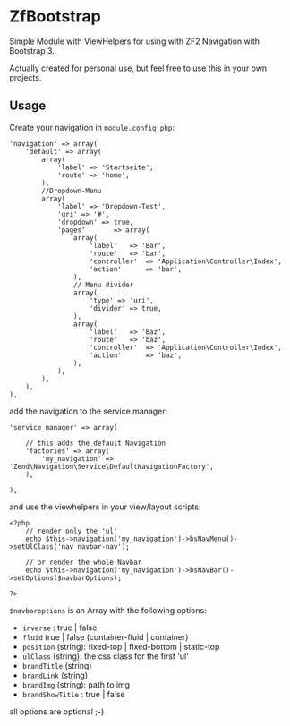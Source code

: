 ZfBootstrap
===========

Simple Module with ViewHelpers for using with ZF2 Navigation with Bootstrap 3.

Actually created for personal use, but feel free to use this in your own projects.


Usage
-----

Create your navigation in `module.config.php`:

	'navigation' => array(
		'default' => array(
			array(
				'label' => 'Startseite',
				'route' => 'home',
			),
			//Dropdown-Menu
			array(
				'label' => 'Dropdown-Test',
				'uri' => '#',
				'dropdown' => true,
				'pages'       => array(
					array(
						'label'   => 'Bar',
						'route'   => 'bar',
						'controller'  => 'Application\Controller\Index',
						'action'      => 'bar',
					),
					// Menu divider
					array(
						'type' => 'uri',
						'divider' => true,
					),
					array(
						'label'   => 'Baz',
						'route'   => 'baz',
						'controller'  => 'Application\Controller\Index',
						'action'      => 'baz',
					),
				),
			),
		),
	),

add the navigation to the service manager:

	'service_manager' => array(
		
		// this adds the default Navigation
		'factories' => array(
			'my_navigation' => 'Zend\Navigation\Service\DefaultNavigationFactory',
		),
	
	),

and use the viewhelpers in your view/layout scripts:

	<?php
		// render only the 'ul'
		echo $this->navigation('my_navigation')->bsNavMenu()->setUlClass('nav navbar-nav');
		
		// or render the whole Navbar
		echo $this->navigation('my_navigation')->bsNavBar()->setOptions($navbarOptions);

	?>

`$navbaroptions` is an Array with the following options:

 * `inverse` : true | false
 * `fluid` true | false (container-fluid | container)
 * `position` (string): fixed-top | fixed-bottom | static-top
 * `ulClass` (string): the css class for the first 'ul'
 * `brandTitle` (string) 
 * `brandLink` (string)
 * `brandImg` (string): path to img
 * `brandShowTitle` : true | false
 
all options are optional ;-)

